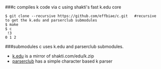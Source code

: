 ###c compiles k code via c using shakti's fast k.edu core

```
$ git clone --recursive https://github.com/effbiae/c.git   #recursive to get the k.edu and parserclub submodules
$ make
$ c
 !3
0 1 2
```
###submodules
c uses k.edu and parserclub submodules. 
- [k.edu](https://github.com/effbiae/k.edu) is a mirror of shakti.com/edu/k.zip
- [parserclub](https://github.com/kparc/parserclub) has a simple character based k parser
